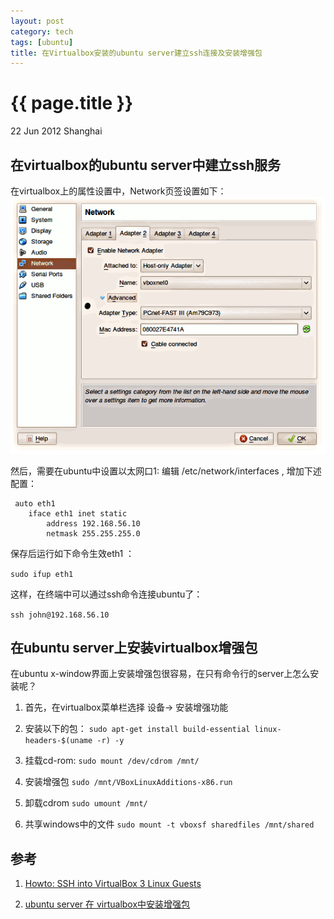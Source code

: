 ```yaml
---
layout: post
category: tech
tags: [ubuntu]
title: 在Virtualbox安装的ubuntu server建立ssh连接及安装增强包
---
```


{{ page.title }}
================

<p class="meta">22 Jun 2012 Shanghai </p>

在virtualbox的ubuntu server中建立ssh服务
----------------------------------------

在virtualbox上的属性设置中，Network页签设置如下：
![virtualbox 属性设置](/assets/images/posts/vbox-adapter2.png)

然后，需要在ubuntu中设置以太网口1: 编辑 /etc/network/interfaces , 增加下述配置：

<pre><code>	auto eth1
	iface eth1 inet static
		address 192.168.56.10
		netmask 255.255.255.0
</code></pre>

保存后运行如下命令生效eth1 ：

`sudo ifup eth1`

这样，在终端中可以通过ssh命令连接ubuntu了：

`ssh john@192.168.56.10`


在ubuntu server上安装virtualbox增强包
-------------------------------------

在ubuntu x-window界面上安装增强包很容易，在只有命令行的server上怎么安装呢？

1. 首先，在virtualbox菜单栏选择 设备-> 安装增强功能

2. 安装以下的包：
   `sudo apt-get install build-essential linux-headers-$(uname -r) -y` 

3. 挂载cd-rom: 
   `sudo mount /dev/cdrom /mnt/`

4. 安装增强包
   `sudo /mnt/VBoxLinuxAdditions-x86.run`

5. 卸载cdrom
   `sudo umount /mnt/`

6. 共享windows中的文件
   `sudo mount -t vboxsf sharedfiles /mnt/shared`


参考
----

1. [Howto: SSH into VirtualBox 3 Linux Guests](http://muffinresearch.co.uk/archives/2010/02/08/howto-ssh-into-virtualbox-3-linux-guests/)

2. [ubuntu server 在 virtualbox中安装增强包](http://luzl.iteye.com/blog/1010597)
